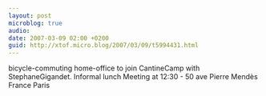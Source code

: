 ```yaml
---
layout: post
microblog: true
audio: 
date: 2007-03-09 02:00 +0200
guid: http://xtof.micro.blog/2007/03/09/t5994431.html
---
```

bicycle-commuting home-office to join CantineCamp with StephaneGigandet. Informal lunch Meeting at 12:30 - 50 ave Pierre Mendès France Paris
